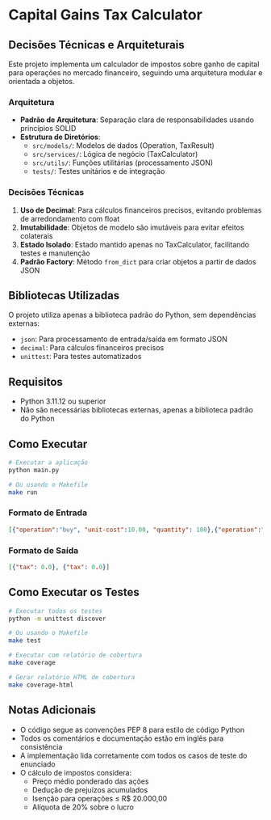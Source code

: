 # Capital Gains Tax Calculator

## Decisões Técnicas e Arquiteturais

Este projeto implementa um calculador de impostos sobre ganho de capital para operações no mercado financeiro, seguindo uma arquitetura modular e orientada a objetos.

### Arquitetura

- **Padrão de Arquitetura**: Separação clara de responsabilidades usando princípios SOLID
- **Estrutura de Diretórios**:
  - `src/models/`: Modelos de dados (Operation, TaxResult)
  - `src/services/`: Lógica de negócio (TaxCalculator)
  - `src/utils/`: Funções utilitárias (processamento JSON)
  - `tests/`: Testes unitários e de integração

### Decisões Técnicas

1. **Uso de Decimal**: Para cálculos financeiros precisos, evitando problemas de arredondamento com float
2. **Imutabilidade**: Objetos de modelo são imutáveis para evitar efeitos colaterais
3. **Estado Isolado**: Estado mantido apenas no TaxCalculator, facilitando testes e manutenção
4. **Padrão Factory**: Método `from_dict` para criar objetos a partir de dados JSON

## Bibliotecas Utilizadas

O projeto utiliza apenas a biblioteca padrão do Python, sem dependências externas:
- `json`: Para processamento de entrada/saída em formato JSON
- `decimal`: Para cálculos financeiros precisos
- `unittest`: Para testes automatizados

## Requisitos

- Python 3.11.12 ou superior
- Não são necessárias bibliotecas externas, apenas a biblioteca padrão do Python


## Como Executar

```bash
# Executar a aplicação
python main.py

# Ou usando o Makefile
make run
```

### Formato de Entrada
```json
[{"operation":"buy", "unit-cost":10.00, "quantity": 100},{"operation":"sell", "unit-cost":15.00, "quantity": 50}]
```

### Formato de Saída
```json
[{"tax": 0.0}, {"tax": 0.0}]
```

## Como Executar os Testes

```bash
# Executar todos os testes
python -m unittest discover

# Ou usando o Makefile
make test

# Executar com relatório de cobertura
make coverage

# Gerar relatório HTML de cobertura
make coverage-html
```

## Notas Adicionais

- O código segue as convenções PEP 8 para estilo de código Python
- Todos os comentários e documentação estão em inglês para consistência
- A implementação lida corretamente com todos os casos de teste do enunciado
- O cálculo de impostos considera:
  - Preço médio ponderado das ações
  - Dedução de prejuízos acumulados
  - Isenção para operações ≤ R$ 20.000,00
  - Alíquota de 20% sobre o lucro

